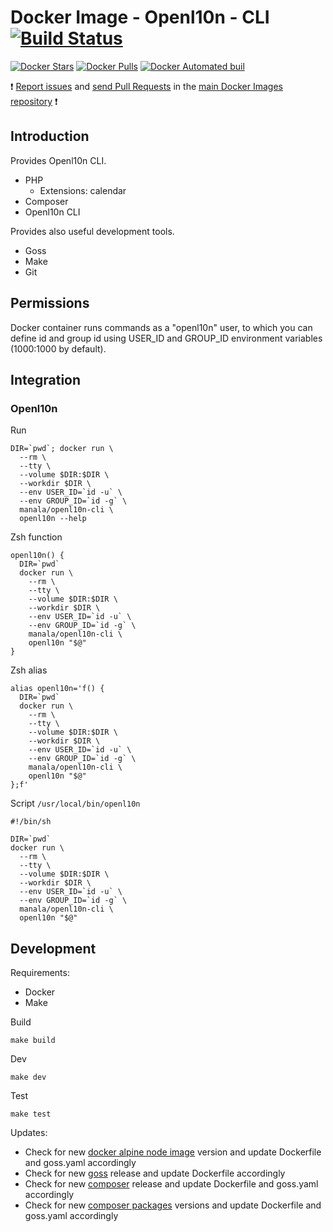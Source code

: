 # Docker Image - Openl10n - CLI [![Build Status](https://travis-ci.org/manala/docker-image-openl10n-cli.svg?branch=master)](https://travis-ci.org/manala/docker-image-openl10n-cli)

[![Docker Stars](https://img.shields.io/docker/stars/manala/openl10n-cli.svg)]()
[![Docker Pulls](https://img.shields.io/docker/pulls/manala/openl10n-cli.svg)]()
[![Docker Automated buil](https://img.shields.io/docker/automated/manala/openl10n-cli.svg)]()

:exclamation: [Report issues](https://github.com/manala/docker-images/issues) and [send Pull Requests](https://github.com/manala/docker-images/pulls) in the [main Docker Images repository](https://github.com/manala/docker-images) :exclamation:

## Introduction

Provides Openl10n CLI.

- PHP
  - Extensions: calendar
- Composer
- Openl10n CLI

Provides also useful development tools.

- Goss
- Make
- Git

## Permissions

Docker container runs commands as a "openl10n" user, to which you can define id
and group id using USER_ID and GROUP_ID environment variables
(1000:1000 by default).

## Integration

### Openl10n

Run
```
DIR=`pwd`; docker run \
  --rm \
  --tty \
  --volume $DIR:$DIR \
  --workdir $DIR \
  --env USER_ID=`id -u` \
  --env GROUP_ID=`id -g` \
  manala/openl10n-cli \
  openl10n --help
```

Zsh function
```
openl10n() {
  DIR=`pwd`
  docker run \
    --rm \
    --tty \
    --volume $DIR:$DIR \
    --workdir $DIR \
    --env USER_ID=`id -u` \
    --env GROUP_ID=`id -g` \
    manala/openl10n-cli \
    openl10n "$@"
}
```

Zsh alias
```
alias openl10n='f() {
  DIR=`pwd`
  docker run \
    --rm \
    --tty \
    --volume $DIR:$DIR \
    --workdir $DIR \
    --env USER_ID=`id -u` \
    --env GROUP_ID=`id -g` \
    manala/openl10n-cli \
    openl10n "$@"
};f'
```

Script `/usr/local/bin/openl10n`
```
#!/bin/sh

DIR=`pwd`
docker run \
  --rm \
  --tty \
  --volume $DIR:$DIR \
  --workdir $DIR \
  --env USER_ID=`id -u` \
  --env GROUP_ID=`id -g` \
  manala/openl10n-cli \
  openl10n "$@"

```

## Development

Requirements:
- Docker
- Make

Build
```
make build
```

Dev
```
make dev
```

Test
```
make test
```

Updates:
- Check for new [docker alpine node image](https://hub.docker.com/_/node) version and update Dockerfile and goss.yaml accordingly
- Check for new [goss](https://github.com/aelsabbahy/goss/releases) release and update Dockerfile accordingly
- Check for new [composer](https://github.com/composer/composer/releases) release and update Dockerfile and goss.yaml accordingly
- Check for new [composer packages](https://packagist.org/) versions and update Dockerfile and goss.yaml accordingly
